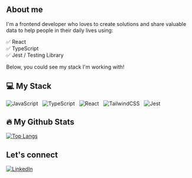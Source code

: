 
## About me

I'm a frontend developer who loves to create solutions and share valuable data to help people in their daily lives using:

✅ React <br/>
✅ TypeScript <br/>
✅ Jest / Testing Library <br/>

Below, you could see my stack I'm working with!
<br/>

## 💻 My Stack

![JavaScript](https://img.shields.io/badge/JavaScript-F7DF1E.svg?style=for-the-badge&logo=JavaScript&logoColor=black)&nbsp;&nbsp;
![TypeScript](https://img.shields.io/badge/TypeScript-3178C6.svg?style=for-the-badge&logo=TypeScript&logoColor=white)&nbsp;&nbsp;
![React](https://img.shields.io/badge/React-61DAFB.svg?style=for-the-badge&logo=React&logoColor=black)&nbsp;&nbsp;
![TailwindCSS](https://img.shields.io/badge/Tailwind%20CSS-06B6D4.svg?style=for-the-badge&logo=Tailwind-CSS&logoColor=white)&nbsp;&nbsp;
![Jest](https://img.shields.io/badge/JEST-C21325?style=for-the-badge&logo=jest&logoColor=white)



## 🔥 My Github Stats

[![Top Langs](https://github-readme-stats.vercel.app/api/top-langs/?username=javub25&layout=pie)](https://github.com/anuraghazra/github-readme-stats)&nbsp;&nbsp;&nbsp;


## Let's connect

[![LinkedIn](https://pimp-my-readme-next.vercel.app/api/social-media?social=LinkedIn)](https://www.linkedin.com/in/javierubedarayo/)


